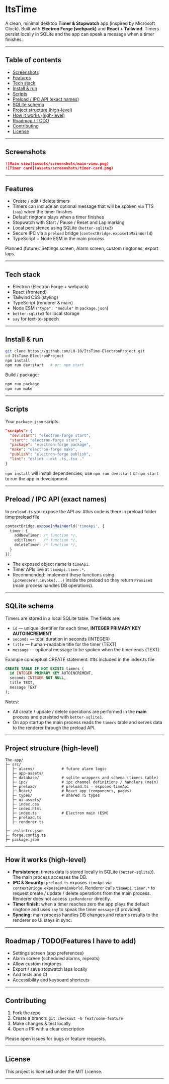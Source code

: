# ItsTime

A clean, minimal desktop **Timer & Stopwatch** app (inspired by Microsoft Clock). Built with **Electron Forge (webpack)** and **React + Tailwind**. Timers persist locally in SQLite and the app can speak a message when a timer finishes.

---

## Table of contents

* [ Screenshots](#screenshots)
* [Features](#features)
* [Tech stack](#tech-stack)
* [Install & run](#install--run)
* [Scripts](#scripts)
* [Preload / IPC API (exact names)](#preload--ipc-api-exact-names)
* [SQLite schema](#sqlite-schema)
* [Project structure (high-level)](#project-structure-high-level)
* [How it works (high-level)](#how-it-works-high-level)
* [Roadmap / TODO](#roadmap--todo)
* [Contributing](#contributing)
* [License](#license)

---

## Screenshots


```markdown
![Main view](assets/screenshots/main-view.png)
![Timer card](assets/screenshots/timer-card.png)
```


---

## Features

* Create / edit / delete timers
* Timers can include an optional message that will be spoken via TTS (`say`) when the timer finishes
* Default ringtone plays when a timer finishes
* Stopwatch with Start / Pause / Reset and Lap marking
* Local persistence using SQLite (`better-sqlite3`)
* Secure IPC via a `preload` bridge (`contextBridge.exposeInMainWorld`)
* TypeScript + Node ESM in the main process

Planned (future): Settings screen, Alarm screen, custom ringtones, export laps.

---

## Tech stack

* Electron (Electron Forge + webpack)
* React (frontend)
* Tailwind CSS (styling)
* TypeScript (renderer & main)
* Node ESM (`"type": "module"` in `package.json`)
* `better-sqlite3` for local storage
* `say` for text-to-speech

---

## Install & run

```bash
git clone https://github.com/LH-10/ItsTime-ElectronProject.git
cd ItsTime-ElectronProject
npm install
npm run dev:start   # or: npm start
```

Build / package:

```bash
npm run package
npm run make
```

---

## Scripts

Your `package.json` scripts:

```json
"scripts": {
  "dev:start": "electron-forge start",
  "start": "electron-forge start",
  "package": "electron-forge package",
  "make": "electron-forge make",
  "publish": "electron-forge publish",
  "lint": "eslint --ext .ts,.tsx ."
}
```

`npm install` will install dependencies; use `npm run dev:start` or `npm start` to run the app in development.

---

## Preload / IPC API (exact names)

In `preload.ts` you expose the API as: #this code is there in preload folder timerpreload file

```ts
contextBridge.exposeInMainWorld('timeApi', {
  timer: {
    addNewTimer: /* function */,
    editTimer:   /* function */,
    deleteTimer: /* function */,
  }
});
```

* The exposed object name is `timeApi`.
* Timer APIs live at `timeApi.timer.*`.
* Recommended: implement these functions using `ipcRenderer.invoke(...)` inside the preload so they return `Promise`s (main process handles DB operations).

---

## SQLite schema

Timers are stored in a local SQLite table. The fields are:

* `id` — unique identifier for each timer, **INTEGER PRIMARY KEY AUTOINCREMENT**
* `seconds` — total duration in seconds (INTEGER)
* `title` — human-readable title for the timer (TEXT)
* `message` — optional message to be spoken when the timer ends (TEXT)

Example conceptual CREATE statement: #Its included in the index.ts file

```sql
CREATE TABLE IF NOT EXISTS timers (
  id INTEGER PRIMARY KEY AUTOINCREMENT,
  seconds INTEGER NOT NULL,
  title TEXT,
  message TEXT
);
```

Notes:

* All create / update / delete operations are performed in the **main** process and persisted with `better-sqlite3`.
* On app startup the main process reads the `timers` table and serves data to the renderer through the preload API.

---

## Project structure (high-level)

```
The-app/
├─ src/
│  ├─ alarms/            # future alarm logic
│  ├─ app-assets/
│  ├─ database/          # sqlite wrappers and schema (timers table)
│  ├─ ipc/               # ipc channel definitions / handlers (main)
│  ├─ preload/           # preload.ts - exposes timeApi
│  ├─ React/             # React app (components, pages)
│  ├─ types/             # shared TS types
│  ├─ ui-assets/
│  ├─ index.css
│  ├─ index.html
│  ├─ index.ts           # Electron main (ESM)
│  ├─ preload.ts
│  ├─ renderer.ts
│  
├─ .eslintrc.json
├─ forge.config.ts
├─ package.json
```

---

## How it works (high-level)

* **Persistence:** timers data is stored locally in SQLite (`better-sqlite3`). The main process accesses the DB.
* **IPC & Security:** `preload.ts` exposes `timeApi` via `contextBridge.exposeInMainWorld`. Renderer calls `timeApi.timer.*` to request create / update / delete operations from the main process. Renderer does not access `ipcRenderer` directly.
* **Timer finish:** when a timer reaches zero the app plays the default ringtone and uses `say` to speak the timer `message` (if provided).
* **Syncing:** main process handles DB changes and returns results to the renderer so UI stays in sync.

---

## Roadmap / TODO(Features I have to add)

* Settings screen (app preferences)
* Alarm screen (scheduled alarms, repeats)
* Allow custom ringtones
* Export / save stopwatch laps locally
* Add tests and CI
* Accessibility and keyboard shortcuts

---

## Contributing

1. Fork the repo
2. Create a branch: `git checkout -b feat/some-feature`
3. Make changes & test locally
4. Open a PR with a clear description

Please open issues for bugs or feature requests.

---

## License

This project is licensed under the MIT License.

---


